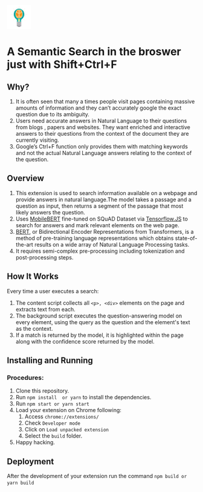 <img src="src/assets/img/icon-128.png" width="64"/>

# A Semantic Search in the broswer just with Shift+Ctrl+F

## Why?
1. It is often seen that many a times people visit pages containing massive amounts of information and they can’t accurately google the exact question due to its ambiguity. 
2. Users need accurate answers in Natural Language to their questions from blogs , papers and websites. They want enriched and interactive answers to their questions from the context of the document they are currently visiting. 
3. Google’s Ctrl+F function only provides them with matching keywords and not the actual Natural Language answers relating to the context of the question.

## Overview
1. This extension is used to search information available on a webpage and provide answers in natural language.The model takes a passage and a question as input, then returns a segment of the passage that most likely answers the question. 
2. Uses [MobileBERT](https://openreview.net/forum?id=SJxjVaNKwB) fine-tuned on SQuAD Dataset via [Tensorflow.JS](https://github.com/tensorflow/tfjs-models/tree/master/qna) to search for answers and mark relevant elements on the web page. 
3. [BERT](https://github.com/google-research/bert), or Bidirectional Encoder Representations from Transformers, is a method of pre-training language representations which obtains state-of-the-art results on a wide array of Natural Language Processing tasks.
4. It requires semi-complex pre-processing including tokenization and post-processing steps.

## How It Works
Every time a user executes a search:
1. The content script collects all `<p>, <div>` elements on the page and extracts text from each.
2. The background script executes the question-answering model on every element, using the query as the question and the element's text as the context.
3. If a match is returned by the model, it is highlighted within the page along with the confidence score returned by the model.
  
## Installing and Running

### Procedures:
1. Clone this repository.
2. Run `npm install  or yarn` to install the dependencies.
3. Run `npm start or yarn start`
4. Load your extension on Chrome following:
   1. Access `chrome://extensions/`
   2. Check `Developer mode`
   3. Click on `Load unpacked extension`
   4. Select the `build` folder.
5. Happy hacking.

## Deployment

After the development of your extension run the command
`npm build or yarn build`

